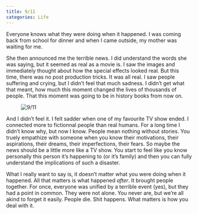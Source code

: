 ```yaml
---
title: 9/11
categories: Life
---
```


Everyone knows what they were doing when it happened. I was coming back from school for dinner and when I came outside, my mother was waiting for me.

She then announced me the terrible news. I did understand the words she was saying, but it seemed as real as a movie is. I saw the images and immediately thought about how the special effects looked real. But this time, there was no post production tricks. It was all real. I saw people suffering and crying, but I didn’t feel that much sadness. I didn’t get what that meant, how much this moment changed the lives of thousands of people. That this moment was going to be in history books from now on.

<!--more-->

<figure class="left">
  <img src="http://farm5.static.flickr.com/4023/4566764551_cc12057198_b.jpg" alt="9/11">
</figure>

And I didn’t feel it. I felt sadder when one of my favourite TV show ended. I connected more to fictionnal people than real humans. For a long time I didn’t know why, but now I know. People mean nothing without stories. You truely empathize with someone when you know their motivations, their aspirations, their dreams, their imperfections, their fears. So maybe the news should be a little more like a TV show. You start to feel like you know personally this person it’s happening to (or it’s family) and then you can fully understand the implications of such a disaster.

What I really want to say is, it doesn’t matter what you were doing when it happened. All that matters is what happened *after*. It brought people together. For once, everyone was unified by a terrible event (yes), but they had a point in common. They were not alone. You never are, but we’re all akind to forget it easily. People die. Shit happens. What matters is how you deal with it.
